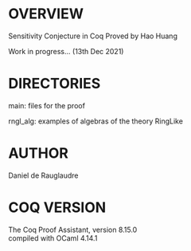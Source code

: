 # OVERVIEW
Sensitivity Conjecture in Coq
Proved by Hao Huang

Work in progress... (13th Dec 2021)

# DIRECTORIES

main: files for the proof

rngl_alg: examples of algebras of the theory RingLike

# AUTHOR
Daniel de Rauglaudre

# COQ VERSION
  The Coq Proof Assistant, version 8.15.0<br/>
  compiled with OCaml 4.14.1
